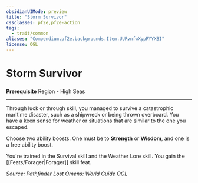 ```yaml
---
obsidianUIMode: preview
title: "Storm Survivor"
cssclasses: pf2e,pf2e-action
tags:
  - trait/common
aliases: "Compendium.pf2e.backgrounds.Item.UURvnfwXypRYYXBI"
license: OGL
---
```

# Storm Survivor

### 






**Prerequisite** Region - High Seas

* * *

Through luck or through skill, you managed to survive a catastrophic maritime disaster, such as a shipwreck or being thrown overboard. You have a keen sense for weather or situations that are similar to the one you escaped.

Choose two ability boosts. One must be to **Strength** or **Wisdom**, and one is a free ability boost.

You're trained in the Survival skill and the Weather Lore skill. You gain the [[Feats/Forager|Forager]] skill feat.

*Source: Pathfinder Lost Omens: World Guide*
*OGL*